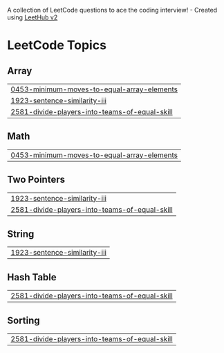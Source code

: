 A collection of LeetCode questions to ace the coding interview! - Created using [LeetHub v2](https://github.com/arunbhardwaj/LeetHub-2.0)
<!---LeetCode Topics Start-->
# LeetCode Topics
## Array
|  |
| ------- |
| [0453-minimum-moves-to-equal-array-elements](https://github.com/ProtyayMnd50/LC_Daily/tree/master/0453-minimum-moves-to-equal-array-elements) |
| [1923-sentence-similarity-iii](https://github.com/ProtyayMnd50/LC_Daily/tree/master/1923-sentence-similarity-iii) |
| [2581-divide-players-into-teams-of-equal-skill](https://github.com/ProtyayMnd50/LC_Daily/tree/master/2581-divide-players-into-teams-of-equal-skill) |
## Math
|  |
| ------- |
| [0453-minimum-moves-to-equal-array-elements](https://github.com/ProtyayMnd50/LC_Daily/tree/master/0453-minimum-moves-to-equal-array-elements) |
## Two Pointers
|  |
| ------- |
| [1923-sentence-similarity-iii](https://github.com/ProtyayMnd50/LC_Daily/tree/master/1923-sentence-similarity-iii) |
| [2581-divide-players-into-teams-of-equal-skill](https://github.com/ProtyayMnd50/LC_Daily/tree/master/2581-divide-players-into-teams-of-equal-skill) |
## String
|  |
| ------- |
| [1923-sentence-similarity-iii](https://github.com/ProtyayMnd50/LC_Daily/tree/master/1923-sentence-similarity-iii) |
## Hash Table
|  |
| ------- |
| [2581-divide-players-into-teams-of-equal-skill](https://github.com/ProtyayMnd50/LC_Daily/tree/master/2581-divide-players-into-teams-of-equal-skill) |
## Sorting
|  |
| ------- |
| [2581-divide-players-into-teams-of-equal-skill](https://github.com/ProtyayMnd50/LC_Daily/tree/master/2581-divide-players-into-teams-of-equal-skill) |
<!---LeetCode Topics End-->